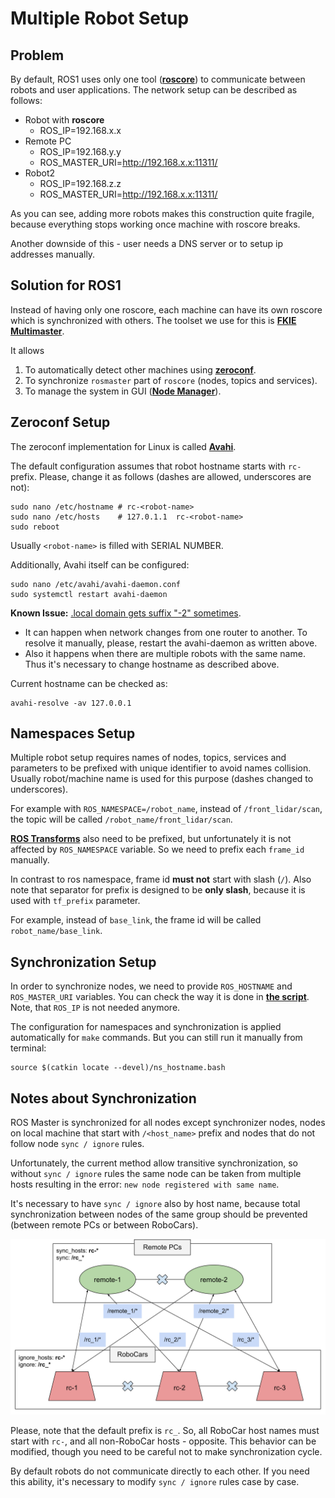 # Multiple Robot Setup
## Problem

By default, ROS1 uses only one tool ([**roscore**](http://wiki.ros.org/roscore)) to communicate between robots and user applications. The network setup can be described as follows:

* Robot with **roscore**
    * ROS_IP=192.168.x.x
* Remote PC
    * ROS_IP=192.168.y.y
    * ROS_MASTER_URI=http://192.168.x.x:11311/
* Robot2
    * ROS_IP=192.168.z.z
    * ROS_MASTER_URI=http://192.168.x.x:11311/

As you can see, adding more robots makes this construction quite fragile, because everything stops working once machine with roscore breaks.

Another downside of this - user needs a DNS server or to setup ip addresses manually.

## Solution for ROS1

Instead of having only one roscore, each machine can have its own roscore which is synchronized with others. The toolset we use for this is [**FKIE Multimaster**](https://github.com/fkie/multimaster_fkie).

It allows
1. To automatically detect other machines using [**zeroconf**](https://en.wikipedia.org/wiki/Zero-configuration_networking).
2. To synchronize `rosmaster` part of `roscore` (nodes, topics and services).
3. To manage the system in GUI ([**Node Manager**](https://fkie.github.io/multimaster_fkie/node_manager.html)).

## Zeroconf Setup

The zeroconf implementation for Linux is called [**Avahi**](https://en.wikipedia.org/wiki/Avahi_(software)).

The default configuration assumes that robot hostname starts with `rc-` prefix. Please, change it as follows (dashes are allowed, underscores are not):
```shell
sudo nano /etc/hostname # rc-<robot-name>
sudo nano /etc/hosts    # 127.0.1.1  rc-<robot-name>
sudo reboot
```
Usually `<robot-name>` is filled with SERIAL NUMBER.

Additionally, Avahi itself can be configured:
```shell
sudo nano /etc/avahi/avahi-daemon.conf
sudo systemctl restart avahi-daemon
```

**Known Issue:** [.local domain gets suffix "-2" sometimes](https://github.com/lathiat/avahi/issues/117).
* It can happen when network changes from one router to another. To resolve it manually, please, restart the avahi-daemon as written above.
* Also it happens when there are multiple robots with the same name. Thus it's necessary to change hostname as described above.

Current hostname can be checked as:
```shell
avahi-resolve -av 127.0.0.1
```

## Namespaces Setup
Multiple robot setup requires names of nodes, topics, services and parameters to be prefixed with unique identifier to avoid names collision. Usually robot/machine name is used for this purpose (dashes changed to underscores).

For example with `ROS_NAMESPACE=/robot_name`, instead of `/front_lidar/scan`, the topic will be called `/robot_name/front_lidar/scan`.

[**ROS Transforms**](http://wiki.ros.org/tf2) also need to be prefixed, but unfortunately it is not affected by `ROS_NAMESPACE` variable. So we need to prefix each `frame_id` manually.

In contrast to ros namespace, frame id **must not** start with slash (`/`). Also note that separator for prefix is designed to be **only slash**, because it is used with `tf_prefix` parameter.

For example, instead of `base_link`, the frame id will be called `robot_name/base_link`.

## Synchronization Setup
In order to synchronize nodes, we need to provide `ROS_HOSTNAME` and `ROS_MASTER_URI` variables. You can check the way it is done in [**the script**](../rc110_core/rc110/devel/ns_hostname.bash). Note, that `ROS_IP` is not needed anymore.

The configuration for namespaces and synchronization is applied automatically for `make` commands. But you can still run it manually from terminal:
```shell
source $(catkin locate --devel)/ns_hostname.bash
```

## Notes about Synchronization
ROS Master is synchronized for all nodes except synchronizer nodes, nodes on local machine that start with `/<host_name>` prefix and nodes that do not follow node `sync / ignore` rules.

Unfortunately, the current method allow transitive synchronization, so without `sync / ignore` rules the same node can be taken from multiple hosts resulting in the error: `new node registered with same name`.

It's necessary to have `sync / ignore` also by host name, because total synchronization between nodes of the same group should be prevented (between remote PCs or between RoboCars).

![](images/multimaster.svg)

Please, note that the default prefix is `rc_`. So, all RoboCar host names must start with `rc-`, and all non-RoboCar hosts - opposite. This behavior can be modified, though you need to be careful not to make synchronization cycle.

By default robots do not communicate directly to each other. If you need this ability, it's necessary to modify `sync / ignore` rules case by case.
